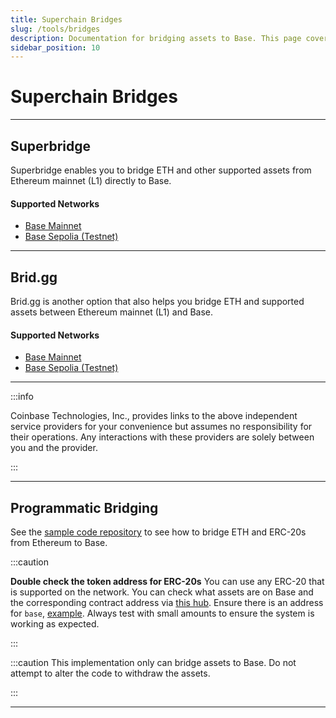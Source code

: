 ```yaml
---
title: Superchain Bridges
slug: /tools/bridges
description: Documentation for bridging assets to Base. This page covers how to bridge ETH and ERC-20s between Ethereum (L1) and Base along with essential information.
sidebar_position: 10
---
```


# Superchain Bridges

---

## Superbridge

Superbridge enables you to bridge ETH and other supported assets from Ethereum mainnet (L1) directly to Base.

#### Supported Networks

- [Base Mainnet](https://superbridge.app/base)
- [Base Sepolia (Testnet)](https://superbridge.app/base-sepolia)

---

## Brid.gg

Brid.gg is another option that also helps you bridge ETH and supported assets between Ethereum mainnet (L1) and Base.

#### Supported Networks

- [Base Mainnet](https://brid.gg/base)
- [Base Sepolia (Testnet)](https://testnet.brid.gg/base-sepolia)

---

:::info

Coinbase Technologies, Inc., provides links to the above independent service providers for your convenience but assumes no responsibility for their operations. Any interactions with these providers are solely between you and the provider.

:::

---

## Programmatic Bridging

See the [sample code repository](https://github.com/base-org/guides/tree/main/bridge/native) to see how to bridge ETH and ERC-20s from Ethereum to Base.

:::caution

**Double check the token address for ERC-20s** You can use any ERC-20 that is
supported on the network. You can check what assets are on Base and the
corresponding contract address via [this hub](https://github.com/ethereum-optimism/ethereum-optimism.github.io/tree/master/data).
Ensure there is an address for `base`, [example](https://github.com/ethereum-optimism/ethereum-optimism.github.io/blob/master/data/WETH/data.json#L16-L18).
Always test with small amounts to ensure the system is working as expected.

:::

:::caution
This implementation only can bridge assets to Base. Do not attempt to alter the
code to withdraw the assets.

:::

---

```

```

